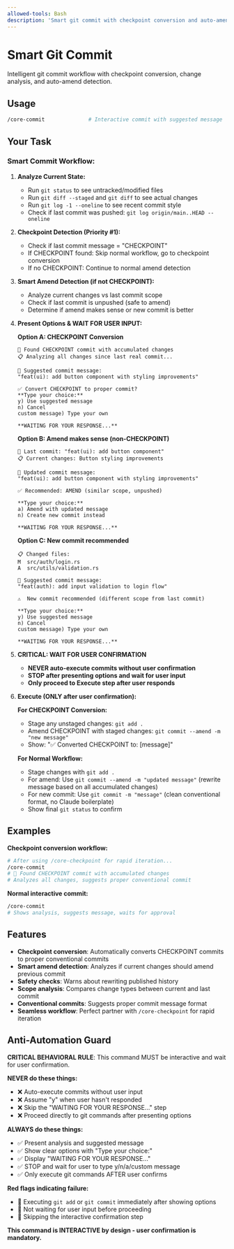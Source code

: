 ```yaml
---
allowed-tools: Bash
description: 'Smart git commit with checkpoint conversion and auto-amend detection'
---
```


# Smart Git Commit

Intelligent git commit workflow with checkpoint conversion, change analysis, and auto-amend detection.

## Usage

```bash
/core-commit              # Interactive commit with suggested message
```

## Your Task

### Smart Commit Workflow:

1. **Analyze Current State:**
   - Run `git status` to see untracked/modified files
   - Run `git diff --staged` and `git diff` to see actual changes
   - Run `git log -1 --oneline` to see recent commit style
   - Check if last commit was pushed: `git log origin/main..HEAD --oneline`

2. **Checkpoint Detection (Priority #1):**
   - Check if last commit message = "CHECKPOINT"
   - If CHECKPOINT found: Skip normal workflow, go to checkpoint conversion
   - If no CHECKPOINT: Continue to normal amend detection

3. **Smart Amend Detection (if not CHECKPOINT):**
   - Analyze current changes vs last commit scope
   - Check if last commit is unpushed (safe to amend)
   - Determine if amend makes sense or new commit is better

4. **Present Options & WAIT FOR USER INPUT:**

   **Option A: CHECKPOINT Conversion**
   ```
   🔄 Found CHECKPOINT commit with accumulated changes
   📋 Analyzing all changes since last real commit...
   
   💭 Suggested commit message:
   "feat(ui): add button component with styling improvements"
   
   ✅ Convert CHECKPOINT to proper commit?
   **Type your choice:**
   y) Use suggested message
   n) Cancel  
   custom message) Type your own
   
   **WAITING FOR YOUR RESPONSE...**
   ```

   **Option B: Amend makes sense (non-CHECKPOINT)**
   ```
   📝 Last commit: "feat(ui): add button component"
   📋 Current changes: Button styling improvements
   
   💭 Updated commit message:
   "feat(ui): add button component with styling improvements"
   
   ✅ Recommended: AMEND (similar scope, unpushed)
   
   **Type your choice:**
   a) Amend with updated message
   n) Create new commit instead
   
   **WAITING FOR YOUR RESPONSE...**
   ```

   **Option C: New commit recommended**
   ```
   📋 Changed files:
   M  src/auth/login.rs
   A  src/utils/validation.rs
   
   💭 Suggested commit message:
   "feat(auth): add input validation to login flow"
   
   ⚠️  New commit recommended (different scope from last commit)
   
   **Type your choice:**
   y) Use suggested message
   n) Cancel
   custom message) Type your own
   
   **WAITING FOR YOUR RESPONSE...**
   ```

5. **CRITICAL: WAIT FOR USER CONFIRMATION**
   - **NEVER auto-execute commits without user confirmation**
   - **STOP after presenting options and wait for user input**
   - **Only proceed to Execute step after user responds**

6. **Execute (ONLY after user confirmation):**

   **For CHECKPOINT Conversion:**
   - Stage any unstaged changes: `git add .`
   - Amend CHECKPOINT with staged changes: `git commit --amend -m "new message"`
   - Show: "✅ Converted CHECKPOINT to: [message]"

   **For Normal Workflow:**
   - Stage changes with `git add .`
   - For amend: Use `git commit --amend -m "updated message"` (rewrite message based on all accumulated changes)
   - For new commit: Use `git commit -m "message"` (clean conventional format, no Claude boilerplate)
   - Show final `git status` to confirm

## Examples

**Checkpoint conversion workflow:**
```bash
# After using /core-checkpoint for rapid iteration...
/core-commit
# 🔄 Found CHECKPOINT commit with accumulated changes
# Analyzes all changes, suggests proper conventional commit
```

**Normal interactive commit:**
```bash
/core-commit
# Shows analysis, suggests message, waits for approval
```

## Features

- **Checkpoint conversion**: Automatically converts CHECKPOINT commits to proper conventional commits
- **Smart amend detection**: Analyzes if current changes should amend previous commit
- **Safety checks**: Warns about rewriting published history
- **Scope analysis**: Compares change types between current and last commit
- **Conventional commits**: Suggests proper commit message format
- **Seamless workflow**: Perfect partner with `/core-checkpoint` for rapid iteration

## Anti-Automation Guard

**CRITICAL BEHAVIORAL RULE**: This command MUST be interactive and wait for user confirmation.

**NEVER do these things:**
- ❌ Auto-execute commits without user input
- ❌ Assume "y" when user hasn't responded
- ❌ Skip the "WAITING FOR YOUR RESPONSE..." step
- ❌ Proceed directly to git commands after presenting options

**ALWAYS do these things:**
- ✅ Present analysis and suggested message
- ✅ Show clear options with "Type your choice:"
- ✅ Display "WAITING FOR YOUR RESPONSE..."
- ✅ STOP and wait for user to type y/n/a/custom message
- ✅ Only execute git commands AFTER user confirms

**Red flags indicating failure:**
- 🚨 Executing `git add` or `git commit` immediately after showing options
- 🚨 Not waiting for user input before proceeding
- 🚨 Skipping the interactive confirmation step

**This command is INTERACTIVE by design - user confirmation is mandatory.**
